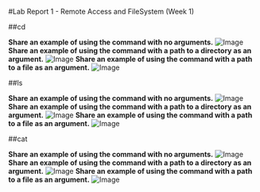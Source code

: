 
#Lab Report 1 - Remote Access and FileSystem (Week 1)

##cd

**Share an example of using the command with no arguments.**
![Image](imageName.png)
**Share an example of using the command with a path to a directory as an argument.**
![Image](imageName.png)
**Share an example of using the command with a path to a file as an argument.**
![Image](imageName.png)

##ls

**Share an example of using the command with no arguments.**
![Image](imageName.png)
**Share an example of using the command with a path to a directory as an argument.**
![Image](imageName.png)
**Share an example of using the command with a path to a file as an argument.**
![Image](imageName.png)

##cat

**Share an example of using the command with no arguments.**
![Image](imageName.png)
**Share an example of using the command with a path to a directory as an argument.**
![Image](imageName.png)
**Share an example of using the command with a path to a file as an argument.**
![Image](imageName.png)
